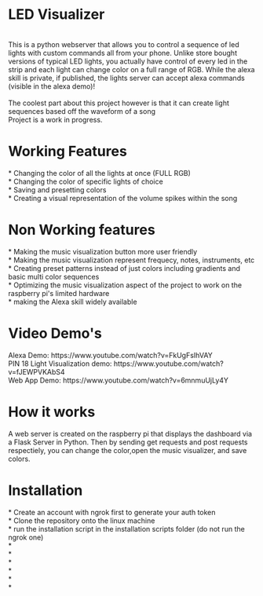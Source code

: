 # LED Visualizer
<br>This is a python webserver that allows you to control a sequence of led lights with custom commands all from your phone. Unlike store bought versions of typical LED lights, you actually have control of every led in the strip and each light can change color on a full range of RGB. While the alexa skill is private, if published, the lights server can accept alexa commands (visible in the alexa demo)!<br>
<br>
The coolest part about this project however is that it can create light sequences based off the waveform of a song<br>
Project is a work in progress.



<h1>Working Features</h1>
* Changing the color of all the lights at once (FULL RGB)<br>
* Changing the color of specific lights of choice<br>
* Saving and presetting colors<br>
* Creating a visual representation of the volume spikes within the song<br>

<h1>Non Working features</h1>
* Making the music visualization button more user friendly<br>
* Making the music visualization represent frequecy, notes, instruments, etc <br>
* Creating preset patterns instead of just colors including gradients and basic multi color sequences<br>
* Optimizing the music visualization aspect of the project to work on the raspberry pi's limited hardware<br>
* making the Alexa skill widely available<br>

<h1> Video Demo's</h1>
Alexa Demo: https://www.youtube.com/watch?v=FkUgFsIhVAY<br>
PIN 18 Light Visualization demo: https://www.youtube.com/watch?v=fJEWPVKAbS4<br>
Web App Demo: https://www.youtube.com/watch?v=6mnmuUjLy4Y<br>

<h1> How it works</h1>
A web server is created on the raspberry pi that displays the dashboard via a Flask Server in Python. Then by sending get requests and post requests respectiely, you can change the color,open the music visualizer, and save colors. 

<h1> Installation</h1>
* Create an account with ngrok first to generate your auth token <br>
* Clone the repository onto the linux machine<br>
* run the installation script in the installation scripts folder (do not run the ngrok one)<br>
*<br>
*<br>
*<br>
*<br>
*<br>
*<br>



